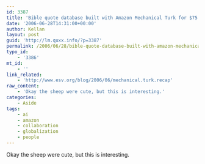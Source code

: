 ```yaml
---
id: 3387
title: 'Bible quote database built with Amazon Mechanical Turk for $75'
date: '2006-06-28T14:31:00+00:00'
author: Kellan
layout: post
guid: 'http://lm.quxx.info/?p=3387'
permalink: /2006/06/28/bible-quote-database-built-with-amazon-mechanical-turk-for-75/
typo_id:
    - '3386'
mt_id:
    - ''
link_related:
    - 'http://www.esv.org/blog/2006/06/mechanical.turk.recap'
raw_content:
    - 'Okay the sheep were cute, but this is interesting.'
categories:
    - Aside
tags:
    - ai
    - amazon
    - collaboration
    - globalization
    - people
---
```


Okay the sheep were cute, but this is interesting.